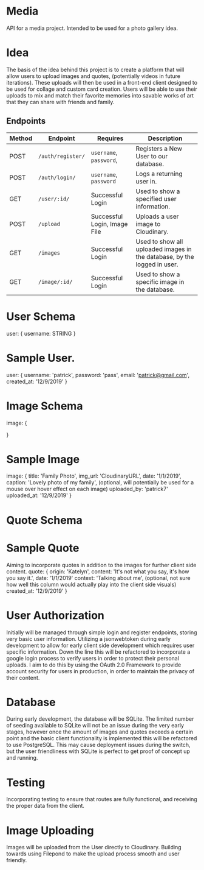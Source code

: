 # Media
API for a media project. Intended to be used for a photo gallery idea.

# Idea
The basis of the idea behind this project is to create a platform that will allow users to upload images and quotes, (potentially videos in future iterations).
These uploads will then be used in a front-end client designed to be used for collage and custom card creation. Users will be able to use their uploads to mix and match
their favorite memories into savable works of art that they can share with friends and family.

## Endpoints
| Method | Endpoint               | Requires                        | Description                                                             |
| ------ | ---------------------- | ------------------------------- | ----------------------------------------------------------------------- |
| POST   | `/auth/register/`      | `username`, `password`,         | Registers a New User to our database.                                   |
| POST   | `/auth/login/`         | `username`, `password`          | Logs a returning user in.                                               |
| GET    | `/user/:id/`           | Successful Login                | Used to show a specified user information.                              |
| POST   | `/upload`              | Successful Login, Image File    | Uploads a user image to Cloudinary.                                     |
| GET    | `/images`              | Successful Login                | Used to show all uploaded images in the database, by the logged in user.|
| GET    | `/image/:id/`          | Successful Login                | Used to show a specific image in the database.                          |

# User Schema
user: {
    username: STRING
}

# Sample User.
user: {
    username: 'patrick',
    password: 'pass',
    email: 'patrick@gmail.com',
    created_at: '12/9/2019'
}

# Image Schema
image: {

}

# Sample Image
image: {
    title: 'Family Photo',
    img_url: 'CloudinaryURL',
    date: '1/1/2019',
    caption: 'Lovely photo of my family', (optional, will potentially be used for a mouse over hover effect on each image)
    uploaded_by: 'patrick7'
    uploaded_at: '12/9/2019'
}

# Quote Schema

# Sample Quote
Aiming to incorporate quotes in addition to the images for further client side content.
quote: {
    origin: 'Katelyn',
    content: 'It's not what you say, it's how you say it.',
    date: '1/1/2019'
    context: 'Talking about me', (optional, not sure how well this column would actually play into the client side visuals)
    created_at: '12/9/2019'
}

# User Authorization
Initially will be managed through simple login and register endpoints, storing very basic user information.
Utilizing a jsonwebtoken during early development to allow for early client side development which requires user specific information.
Down the line this will be refactored to incorporate a google login process to verify users in order to protect their personal uploads.
I aim to do this by using the OAuth 2.0 Framework to provide account security for users in production, in order to maintain the privacy of their content.

# Database
During early development, the database will be SQLite. The limited number of seeding available to SQLite will not be an issue during the very early stages,
however once the amount of images and quotes exceeds a certain point and the basic client functionality is implemented this will be refactored to use PostgreSQL.
This may cause deployment issues during the switch, but the user friendliness with SQLite is perfect to get proof of concept up and running.

# Testing
Incorporating testing to ensure that routes are fully functional, and receiving the proper data from the client.

# Image Uploading
Images will be uploaded from the User directly to Cloudinary. Building towards using Filepond to make the upload process smooth and user friendly.